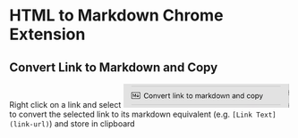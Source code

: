 # HTML to Markdown Chrome Extension

## Convert Link to Markdown and Copy

Right click on a link and select <img src="images/context-menu-copy-link.png" alt="'Convert Link to Markdown and Copy' context menu" /> to convert the selected link to its markdown equivalent (e.g. `[Link Text](link-url)`) and store in clipboard